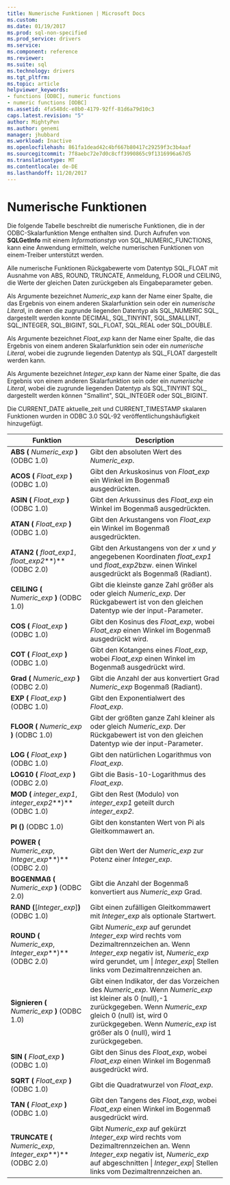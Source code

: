 ```yaml
---
title: Numerische Funktionen | Microsoft Docs
ms.custom: 
ms.date: 01/19/2017
ms.prod: sql-non-specified
ms.prod_service: drivers
ms.service: 
ms.component: reference
ms.reviewer: 
ms.suite: sql
ms.technology: drivers
ms.tgt_pltfrm: 
ms.topic: article
helpviewer_keywords:
- functions [ODBC], numeric functions
- numeric functions [ODBC]
ms.assetid: 4fa548dc-e8b0-4179-92ff-81d6a79d10c3
caps.latest.revision: "5"
author: MightyPen
ms.author: genemi
manager: jhubbard
ms.workload: Inactive
ms.openlocfilehash: 861fa1dead42c4bf667b80417c29259f3c3b4aaf
ms.sourcegitcommit: 7f8aebc72e7d0c8cff3990865c9f1316996a67d5
ms.translationtype: MT
ms.contentlocale: de-DE
ms.lasthandoff: 11/20/2017
---
```

# <a name="numeric-functions"></a>Numerische Funktionen
Die folgende Tabelle beschreibt die numerische Funktionen, die in der ODBC-Skalarfunktion Menge enthalten sind. Durch Aufrufen von **SQLGetInfo** mit einem *Informationstyp* von SQL_NUMERIC_FUNCTIONS, kann eine Anwendung ermitteln, welche numerischen Funktionen von einem-Treiber unterstützt werden.  
  
 Alle numerische Funktionen Rückgabewerte vom Datentyp SQL_FLOAT mit Ausnahme von ABS, ROUND, TRUNCATE, Anmeldung, FLOOR und CEILING, die Werte der gleichen Daten zurückgeben als Eingabeparameter geben.  
  
 Als Argumente bezeichnet *Numeric_exp* kann der Name einer Spalte, die das Ergebnis von einem anderen Skalarfunktion sein oder ein *numerische Litera*l, in denen die zugrunde liegenden Datentyp als SQL_NUMERIC SQL_ dargestellt werden konnte DECIMAL, SQL_TINYINT, SQL_SMALLINT, SQL_INTEGER, SQL_BIGINT, SQL_FLOAT, SQL_REAL oder SQL_DOUBLE.  
  
 Als Argumente bezeichnet *Float_exp* kann der Name einer Spalte, die das Ergebnis von einem anderen Skalarfunktion sein oder ein *numerische Literal*, wobei die zugrunde liegenden Datentyp als SQL_FLOAT dargestellt werden kann.  
  
 Als Argumente bezeichnet *Integer_exp* kann der Name einer Spalte, die das Ergebnis von einem anderen Skalarfunktion sein oder ein *numerische Literal*, wobei die zugrunde liegenden Datentyp als SQL_TINYINT SQL_ dargestellt werden können "Smallint", SQL_INTEGER oder SQL_BIGINT.  
  
 Die CURRENT_DATE aktuelle_zeit und CURRENT_TIMESTAMP skalaren Funktionen wurden in ODBC 3.0 SQL-92 veröffentlichungshäufigkeit hinzugefügt.  
  
|Funktion|Description|  
|--------------|-----------------|  
|**ABS (** *Numeric_exp* **)** (ODBC 1.0)|Gibt den absoluten Wert des *Numeric_exp*.|  
|**ACOS (** *Float_exp* **)** (ODBC 1.0)|Gibt den Arkuskosinus von *Float_exp* ein Winkel im Bogenmaß ausgedrückten.|  
|**ASIN (** *Float_exp* **)** (ODBC 1.0)|Gibt den Arkussinus des *Float_exp* ein Winkel im Bogenmaß ausgedrückten.|  
|**ATAN (** *Float_exp* **)** (ODBC 1.0)|Gibt den Arkustangens von *Float_exp* ein Winkel im Bogenmaß ausgedrückten.|  
|**ATAN2 (** *float_exp1*, *float_exp2***)** (ODBC 2.0)|Gibt den Arkustangens von der *x* und *y* angegebenen Koordinaten *float_exp1* und *float_exp2*bzw. einen Winkel ausgedrückt als Bogenmaß (Radiant).|  
|**CEILING (** *Numeric_exp* **)** (ODBC 1.0)|Gibt die kleinste ganze Zahl größer als oder gleich *Numeric_exp*. Der Rückgabewert ist von den gleichen Datentyp wie der input-Parameter.|  
|**COS (** *Float_exp* **)** (ODBC 1.0)|Gibt den Kosinus des *Float_exp*, wobei *Float_exp* einen Winkel im Bogenmaß ausgedrückt wird.|  
|**COT (** *Float_exp* **)** (ODBC 1.0)|Gibt den Kotangens eines *Float_exp*, wobei *Float_exp* einen Winkel im Bogenmaß ausgedrückt wird.|  
|**Grad (** *Numeric_exp* **)** (ODBC 2.0)|Gibt die Anzahl der aus konvertiert Grad *Numeric_exp* Bogenmaß (Radiant).|  
|**EXP (** *Float_exp* **)** (ODBC 1.0)|Gibt den Exponentialwert des *Float_exp*.|  
|**FLOOR (** *Numeric_exp* **)** (ODBC 1.0)|Gibt der größten ganze Zahl kleiner als oder gleich *Numeric_exp*. Der Rückgabewert ist von den gleichen Datentyp wie der input-Parameter.|  
|**LOG (** *Float_exp* **)** (ODBC 1.0)|Gibt den natürlichen Logarithmus von *Float_exp*.|  
|**LOG10 (** *Float_exp* **)** (ODBC 2.0)|Gibt die Basis-10-Logarithmus des *Float_exp*.|  
|**MOD (** *integer_exp1*, *integer_exp2***)** (ODBC 1.0)|Gibt den Rest (Modulo) von *integer_exp1* geteilt durch *integer_exp2*.|  
|**PI ()** (ODBC 1.0)|Gibt den konstanten Wert von Pi als Gleitkommawert an.|  
|**POWER (** *Numeric_exp*, *Integer_exp***)** (ODBC 2.0)|Gibt den Wert der *Numeric_exp* zur Potenz einer *Integer_exp*.|  
|**BOGENMAß (** *Numeric_exp* **)** (ODBC 2.0)|Gibt die Anzahl der Bogenmaß konvertiert aus *Numeric_exp* Grad.|  
|**RAND (**[*Integer_exp*]**)** (ODBC 1.0)|Gibt einen zufälligen Gleitkommawert mit *Integer_exp* als optionale Startwert.|  
|**ROUND (** *Numeric_exp*, *Integer_exp***)** (ODBC 2.0)|Gibt *Numeric_exp* auf gerundet *Integer_exp* wird rechts vom Dezimaltrennzeichen an. Wenn *Integer_exp* negativ ist, *Numeric_exp* wird gerundet, um &#124; *Integer_exp*&#124; Stellen links vom Dezimaltrennzeichen an.|  
|**Signieren (** *Numeric_exp* **)** (ODBC 1.0)|Gibt einen Indikator, der das Vorzeichen des *Numeric_exp*. Wenn *Numeric_exp* ist kleiner als 0 (null),-1 zurückgegeben. Wenn *Numeric_exp* gleich 0 (null) ist, wird 0 zurückgegeben. Wenn *Numeric_exp* ist größer als 0 (null), wird 1 zurückgegeben.|  
|**SIN (** *Float_exp* **)** (ODBC 1.0)|Gibt den Sinus des *Float_exp*, wobei *Float_exp* einen Winkel im Bogenmaß ausgedrückt wird.|  
|**SQRT (** *Float_exp* **)** (ODBC 1.0)|Gibt die Quadratwurzel von *Float_exp*.|  
|**TAN (** *Float_exp* **)** (ODBC 1.0)|Gibt den Tangens des *Float_exp*, wobei *Float_exp* einen Winkel im Bogenmaß ausgedrückt wird.|  
|**TRUNCATE (** *Numeric_exp*, *Integer_exp***)** (ODBC 2.0)|Gibt *Numeric_exp* auf gekürzt *Integer_exp* wird rechts vom Dezimaltrennzeichen an. Wenn *Integer_exp* negativ ist, *Numeric_exp* auf abgeschnitten &#124; *Integer_exp*&#124; Stellen links vom Dezimaltrennzeichen an.|
